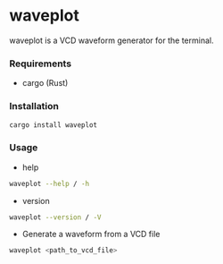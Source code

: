 # waveplot
waveplot is a VCD waveform generator for the terminal.

### Requirements
- cargo (Rust)

### Installation
```bash
cargo install waveplot
```

### Usage 
- help
```bash
waveplot --help / -h
```

- version
```bash
waveplot --version / -V
```

- Generate a waveform from a VCD file
```bash
waveplot <path_to_vcd_file> 
``` 